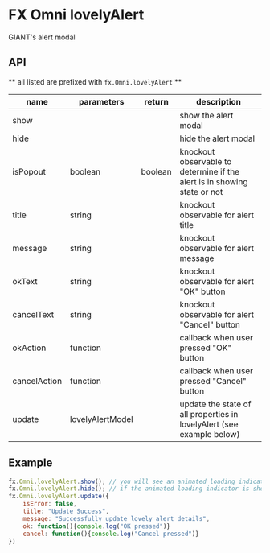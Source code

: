 # FX Omni lovelyAlert
GIANT's alert modal

## API
** all listed are prefixed with ```fx.Omni.lovelyAlert``` **

| name         | parameters       | return  | description |
|--------------|------------------|---------|-------------|
| show         |                  |         | show the alert modal |
| hide         |                  |         | hide the alert modal |
| isPopout     | boolean          | boolean | knockout observable to determine if the alert is in showing state or not |
| title        | string           |         | knockout observable for alert title |
| message      | string           |         | knockout observable for alert message |
| okText       | string           |         | knockout observable for alert "OK" button |
| cancelText   | string           |         | knockout observable for alert "Cancel" button |
| okAction     | function         |         | callback when user pressed "OK" button |
| cancelAction | function         |         | callback when user pressed "Cancel" button |
| update       | lovelyAlertModel |         | update the state of all properties in lovelyAlert (see example below) |
## Example
``` js
fx.Omni.lovelyAlert.show(); // you will see an animated loading indicator in the middle of screen
fx.Omni.lovelyAlert.hide(); // if the animated loading indicator is shown, this will hide it
fx.Omni.lovelyAlert.update({
    isError: false,
    title: "Update Success",
    message: "Successfully update lovely alert details",
    ok: function(){console.log("OK pressed")}
    cancel: function(){console.log("Cancel pressed")}
})
```
